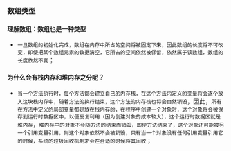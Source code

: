 ### 数组类型
#### 理解数组：数组也是一种类型
+ `一旦数组的初始化完成，数组在内存中所占的空间将被固定下来，因此数组的长度将不可改变，即使把某个数组元素的数据清空，它所占的空间依然被保留，依然属于该数组，数组的长度依然不变`；
#### 为什么会有栈内存和堆内存之分呢？
+ `当一个方法执行时，每个方法都会建立自己的内存栈，在这个方法内定义的变量将会逐个放入这块栈内存中，随着方法的执行结束，这个方法的内存栈也将会自然销毁`，因此，`所有在方法中定义的局部变量都是放在栈内存的，在程序中创建一个对象时，这个对象将会被保存到运行时数据区中，以便反复利用（因为创建对象的成本较大），这个运行时数据区就是堆内存`，`堆内存中的对象不会随方法的结束而销毁，即使方法结束了，这个对象还可能被另一个引用变量引用，则这个对象依然不会被销毁，只有当一个对象没有任何引用变量引用它的时候，系统的垃圾回收机制才会在合适的时候将其回收`；



